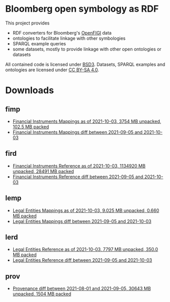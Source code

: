 Bloomberg open symbology as RDF
===============================

This project provides

- RDF converters for Bloomberg's [OpenFIGI][1] data
- ontologies to facilitate linkage with other symbologies
- SPARQL example queries
- some datasets, mostly to provide linkage with other open ontologies or datasets

All contained code is licensed under [BSD3][2].  Datasets, SPARQL examples and
ontologies are licensed under [CC BY-SA 4.0][3].


Downloads
=========

fimp
----

- [Financial Instruments Mappings as of 2021-10-03, 3754 MB unpacked, 102.5 MB packed](https://yadi.sk/d/D4AsrpKHLOaiUQ)
- [Financial Instruments Mappings diff between 2021-09-05 and 2021-10-03](https://yadi.sk/d/QWeoOecIpKaHug)

fird
----

- [Financial Instruments Reference as of 2021-10-03, 1134920 MB unpacked, 28491 MB packed](https://yadi.sk/d/0xlhiazvN9oX5w)
- [Financial Instruments Reference diff between 2021-09-05 and 2021-10-03](https://yadi.sk/d/kN1c1sDthJwweg)

lemp
----

- [Legal Entities Mappings as of 2021-10-03, 9.025 MB unpacked, 0.660 MB packed](https://yadi.sk/d/2i3s-JX6YRxNrQ)
- [Legal Entities Mappings diff between 2021-09-05 and 2021-10-03](https://yadi.sk/d/Svvvd3eFcPi7HA)

lerd
----

- [Legal Entities Reference as of 2021-10-03, 7797 MB unpacked, 350.0 MB packed](https://yadi.sk/d/kWklanp7WAYF5w)
- [Legal Entities Reference diff between 2021-09-05 and 2021-10-03](https://yadi.sk/d/e98x9qEH18NDUw)

prov
----
- [Provenance diff between 2021-08-01 and 2021-09-05, 30643 MB unpacked, 1504 MB packed](https://yadi.sk/d/a-UOCxfhTKR7Vg)


  [1]: http://openfigi.com/
  [2]: http://opensource.org/licenses/BSD-3-Clause
  [3]: http://creativecommons.org/licenses/by-sa/4.0/
  [4]: http://datahub.io/dataset/figi
